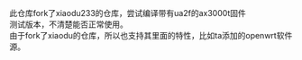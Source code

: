 此仓库fork了xiaodu233的仓库，尝试编译带有ua2f的ax3000t固件  
测试版本，不清楚能否正常使用。  
由于fork了xiaodu的仓库，所以也支持其里面的特性，比如ta添加的openwrt软件源。  

